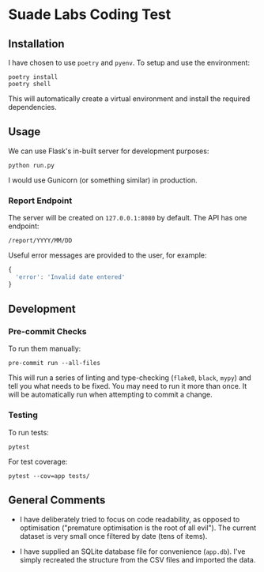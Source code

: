 # Suade Labs Coding Test

## Installation

I have chosen to use `poetry` and `pyenv`. To setup and use the environment:

```shell
poetry install
poetry shell
```

This will automatically create a virtual environment and install the required dependencies.

## Usage

We can use Flask's in-built server for development purposes:

```shell
python run.py
```

I would use Gunicorn (or something similar) in production.

### Report Endpoint

The server will be created on `127.0.0.1:8080` by default. The API has one endpoint:

```
/report/YYYY/MM/DD
```

Useful error messages are provided to the user, for example:

```javascript
{
  'error': 'Invalid date entered'
}
```

## Development

### Pre-commit Checks

To run them manually:

```shell
pre-commit run --all-files
```

This will run a series of linting and type-checking (`flake8`, `black`, `mypy`) and tell you what needs to be fixed. You may need to run it more than once. It will be automatically run when attempting to commit a change.

### Testing

To run tests:

```shell
pytest
```

For test coverage:

```shell
pytest --cov=app tests/
```

## General Comments

* I have deliberately tried to focus on code readability, as opposed to optimisation ("premature optimisation is the root of all evil"). The current dataset is very small once filtered by date (tens of items).

* I have supplied an SQLite database file for convenience (`app.db`). I've simply recreated the structure from the CSV files and imported the data.
